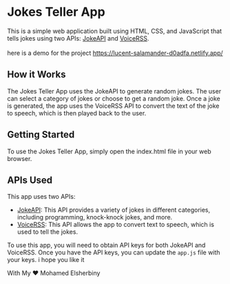# Jokes Teller App

This is a simple web application built using HTML, CSS, and JavaScript that tells jokes using two APIs: [JokeAPI](https://jokeapi.dev/) and [VoiceRSS](https://www.voicerss.org/).
</br>
</br>
here is a demo for the project https://lucent-salamander-d0adfa.netlify.app/
## How it Works

The Jokes Teller App uses the JokeAPI to generate random jokes. The user can select a category of jokes or choose to get a random joke. Once a joke is generated, the app uses the VoiceRSS API to convert the text of the joke to speech, which is then played back to the user.

## Getting Started

To use the Jokes Teller App, simply open the index.html file in your web browser.

## APIs Used

This app uses two APIs:

- [JokeAPI](https://jokeapi.dev/): This API provides a variety of jokes in different categories, including programming, knock-knock jokes, and more.
- [VoiceRSS](https://www.voicerss.org/): This API allows the app to convert text to speech, which is used to tell the jokes.

To use this app, you will need to obtain API keys for both JokeAPI and VoiceRSS. Once you have the API keys, you can update the `app.js` file with your keys.
 i hope you like it  
 
 With My ❤ Mohamed Elsherbiny 
